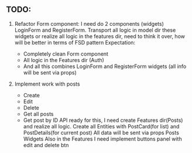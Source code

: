 ## TODO:

1. Refactor Form component:
   I need do 2 components (widgets) LoginForm and RegisterForm.
   Transport all logic in model dir these widgets or realize all logic in the features dir,
   need to think it over, how will be better in terms of FSD pattern
   Expectation:

   - Completely clean Form component
   - All logic in the Features dir (Auth)
   - And all this combines LoginForm and RegisterForm widgets (all info will be sent via props)

2. Implement work with posts
   - Create
   - Edit
   - Delete
   - Get all posts
   - Get post by ID
     API ready for this, I need create Features dir(Posts) and realize all logic.
     Create all Entities with PostCard(for list) and PostDetails(for current post)
     All data will be sent via props Posts Widgets
     Also in the Features I need implement buttons panel with edit and delete btn
